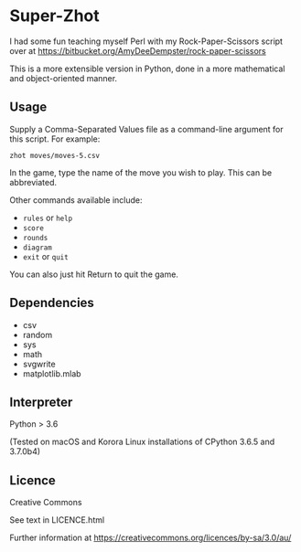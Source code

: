 Super-Zhot
============

I had some fun teaching myself Perl with my Rock-Paper-Scissors script over at
<https://bitbucket.org/AmyDeeDempster/rock-paper-scissors>

This is a more extensible version in Python, done in a more mathematical
and object-oriented manner.

Usage
------

Supply a Comma-Separated Values file as a command-line argument for this script.
For example:

```zhot moves/moves-5.csv```

In the game, type the name of the move you wish to play.
This can be abbreviated.

Other commands available include:

* `rules` or `help`
* `score`
* `rounds`
* `diagram`
* `exit` or `quit`

You can also just hit Return to quit the game.

Dependencies
------------

* csv
* random
* sys
* math
* svgwrite
* matplotlib.mlab

Interpreter
------------

Python > 3.6

(Tested on macOS and Korora Linux installations of CPython 3.6.5 and 3.7.0b4)

Licence
--------

Creative Commons

See text in LICENCE.html

Further information at <https://creativecommons.org/licences/by-sa/3.0/au/>
